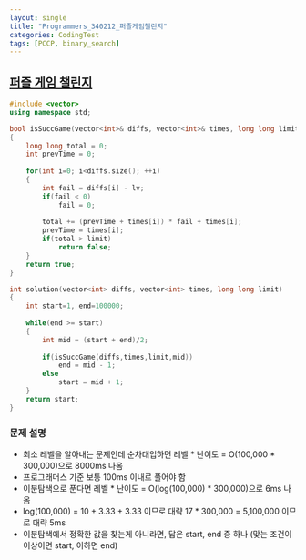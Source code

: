 ```yaml
---
layout: single
title: "Programmers_340212_퍼즐게임챌린지"
categories: CodingTest
tags: [PCCP, binary_search]
---
```


## [퍼즐 게임 챌린지][programmers]

```cpp
#include <vector>
using namespace std;

bool isSuccGame(vector<int>& diffs, vector<int>& times, long long limit, int lv)
{
    long long total = 0;
    int prevTime = 0;
    
    for(int i=0; i<diffs.size(); ++i)
    {
        int fail = diffs[i] - lv;
        if(fail < 0)
            fail = 0;
        
        total += (prevTime + times[i]) * fail + times[i];
        prevTime = times[i];
        if(total > limit)
            return false;
    }
    return true;
}

int solution(vector<int> diffs, vector<int> times, long long limit)
{
    int start=1, end=100000;
    
    while(end >= start)
    {
        int mid = (start + end)/2;
        
        if(isSuccGame(diffs,times,limit,mid))
            end = mid - 1;
        else
            start = mid + 1;
    }
    return start;
}
```
### 문제 설명

- 최소 레벨을 알아내는 문제인데 순차대입하면 레벨 * 난이도 = O(100,000 * 300,000)으로 8000ms 나옴
- 프로그래머스 기준 보통 100ms 이내로 풀어야 함
- 이분탐색으로 푼다면 레벨 * 난이도 = O(log(100,000) * 300,000)으로 6ms 나옴
- log(100,000) = 10 + 3.33 + 3.33 이므로 대략 17 * 300,000 = 5,100,000 이므로 대략 5ms
- 이분탐색에서 정확한 값을 찾는게 아니라면, 답은 start, end 중 하나 (맞는 조건이 이상이면 start, 이하면 end)

[Programmers]: https://school.programmers.co.kr/learn/courses/30/lessons/340212